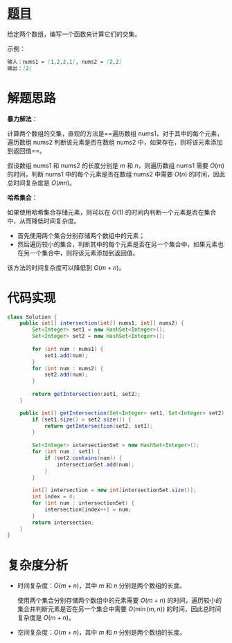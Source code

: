 # [题目](https://leetcode-cn.com/problems/intersection-of-two-arrays/)

给定两个数组，编写一个函数来计算它们的交集。

示例：

```markdown
输入：nums1 = [1,2,2,1], nums2 = [2,2]
输出：[2]
```



# 解题思路

**暴力解法**：

计算两个数组的交集，直观的方法是==遍历数组 nums1，对于其中的每个元素，遍历数组 nums2 判断该元素是否在数组 nums2 中，如果存在，则将该元素添加到返回值==。

假设数组 nums1 和 nums2 的长度分别是 $m$ 和 $n$，则遍历数组 nums1 需要 $O(m)$ 的时间，判断 nums1 中的每个元素是否在数组 nums2 中需要 $O(n)$ 的时间，因此总时间复杂度是 $O(mn)$。

**哈希集合**：

如果使用哈希集合存储元素，则可以在 $O(1)$ 的时间内判断一个元素是否在集合中，从而降低时间复杂度。

- 首先使用两个集合分别存储两个数组中的元素；
- 然后遍历较小的集合，判断其中的每个元素是否在另一个集合中，如果元素也在另一个集合中，则将该元素添加到返回值。

该方法的时间复杂度可以降低到 $O(m+n)$。



# 代码实现

```java
class Solution {
    public int[] intersection(int[] nums1, int[] nums2) {
        Set<Integer> set1 = new HashSet<Integer>();
        Set<Integer> set2 = new HashSet<Integer>();
        
        for (int num : nums1) {
            set1.add(num);
        }
        for (int num : nums2) {
            set2.add(num);
        }
        
        return getIntersection(set1, set2);
    }

    public int[] getIntersection(Set<Integer> set1, Set<Integer> set2) {
        if (set1.size() > set2.size()) {
            return getIntersection(set2, set1);
        }
        
        Set<Integer> intersectionSet = new HashSet<Integer>();
        for (int num : set1) {
            if (set2.contains(num)) {
                intersectionSet.add(num);
            }
        }
        
        int[] intersection = new int[intersectionSet.size()];
        int index = 0;
        for (int num : intersectionSet) {
            intersection[index++] = num;
        }
        return intersection;
    }
}
```



# 复杂度分析

- 时间复杂度：$O(m+n)$，其中 $m$ 和 $n$ 分别是两个数组的长度。

  使用两个集合分别存储两个数组中的元素需要 $O(m+n)$ 的时间，遍历较小的集合并判断元素是否在另一个集合中需要 $O(\min(m,n))$ 的时间，因此总时间复杂度是 $O(m+n)$。

- 空间复杂度：$O(m+n)$，其中 $m$ 和 $n$ 分别是两个数组的长度。
